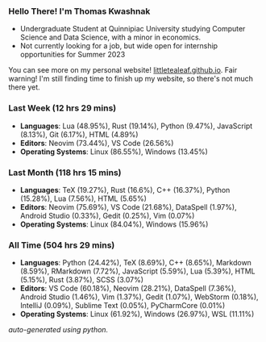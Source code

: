 
### Hello There! I'm Thomas Kwashnak

- Undergraduate Student at Quinnipiac University studying Computer Science and Data Science, with a minor in economics.
- Not currently looking for a job, but wide open for internship opportunities for Summer 2023

You can see more on my personal website! [littletealeaf.github.io](https://littletealeaf.github.io). Fair warning! I'm still finding time to finish up my website, so there's not much there yet.

### Last Week (12 hrs 29 mins)
- **Languages**: Lua (48.95%), Rust (19.14%), Python (9.47%), JavaScript (8.13%), Git (6.17%), HTML (4.89%)
- **Editors**: Neovim (73.44%), VS Code (26.56%)
- **Operating Systems**: Linux (86.55%), Windows (13.45%)
    
### Last Month (118 hrs 15 mins)
- **Languages**: TeX (19.27%), Rust (16.6%), C++ (16.37%), Python (15.28%), Lua (7.56%), HTML (5.65%)
- **Editors**: Neovim (75.69%), VS Code (21.68%), DataSpell (1.97%), Android Studio (0.33%), Gedit (0.25%), Vim (0.07%)
- **Operating Systems**: Linux (84.04%), Windows (15.96%)
    
### All Time (504 hrs 29 mins)
- **Languages**: Python (24.42%), TeX (8.69%), C++ (8.65%), Markdown (8.59%), RMarkdown (7.72%), JavaScript (5.59%), Lua (5.39%), HTML (5.15%), Rust (3.87%), SCSS (3.07%)
- **Editors**: VS Code (60.18%), Neovim (28.21%), DataSpell (7.36%), Android Studio (1.46%), Vim (1.37%), Gedit (1.07%), WebStorm (0.18%), IntelliJ (0.09%), Sublime Text (0.05%), PyCharmCore (0.01%)
- **Operating Systems**: Linux (61.92%), Windows (26.97%), WSL (11.11%)
    

*auto-generated using python.*
